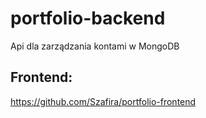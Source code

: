 # portfolio-backend
 
Api dla zarządzania kontami w MongoDB

## Frontend:
https://github.com/Szafira/portfolio-frontend
